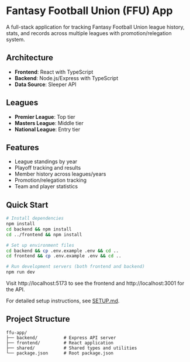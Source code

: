 # Fantasy Football Union (FFU) App

A full-stack application for tracking Fantasy Football Union league history, stats, and records across multiple leagues with promotion/relegation system.

## Architecture

- **Frontend**: React with TypeScript
- **Backend**: Node.js/Express with TypeScript
- **Data Source**: Sleeper API

## Leagues

- **Premier League**: Top tier
- **Masters League**: Middle tier  
- **National League**: Entry tier

## Features

- League standings by year
- Playoff tracking and results
- Member history across leagues/years
- Promotion/relegation tracking
- Team and player statistics

## Quick Start

```bash
# Install dependencies
npm install
cd backend && npm install
cd ../frontend && npm install

# Set up environment files
cd backend && cp .env.example .env && cd ..
cd frontend && cp .env.example .env && cd ..

# Run development servers (both frontend and backend)
npm run dev
```

Visit http://localhost:5173 to see the frontend and http://localhost:3001 for the API.

For detailed setup instructions, see [SETUP.md](./SETUP.md).

## Project Structure

```
ffu-app/
├── backend/          # Express API server
├── frontend/         # React application
├── shared/           # Shared types and utilities
└── package.json      # Root package.json
```